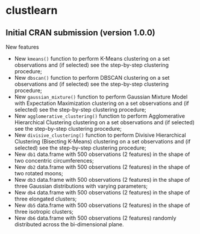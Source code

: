 # clustlearn

## Initial CRAN submission (version 1.0.0)

New features

- New `kmeans()` function to perform K-Means clustering on a set observations and (if selected) see the step-by-step clustering procedure;
- New `dbscan()` function to perform DBSCAN clustering on a set observations and (if selected) see the step-by-step clustering procedure;
- New `gaussian_mixture()` function to perform Gaussian Mixture Model with Expectation Maximization clustering on a set observations and (if selected) see the step-by-step clustering procedure;
- New `agglomerative_clustering()` function to perform Agglomerative Hierarchical Clustering clustering on a set observations and (if selected) see the step-by-step clustering procedure;
- New `divisive_clustering()` function to perform Divisive Hierarchical Clustering (Bisecting K-Means) clustering on a set observations and (if selected) see the step-by-step clustering procedure;
- New `db1` data.frame with 500 observations (2 features) in the shape of two concentric circumferences;
- New `db2` data.frame with 500 observations (2 features) in the shape of two rotated moons;
- New `db3` data.frame with 500 observations (2 features) in the shape of three Gaussian distributions with varying parameters;
- New `db4` data.frame with 500 observations (2 features) in the shape of three elongated clusters;
- New `db5` data.frame with 500 observations (2 features) in the shape of three isotropic clusters;
- New `db6` data.frame with 500 observations (2 features) randomly distributed across the bi-dimensional plane.
